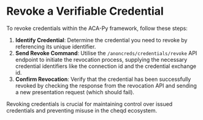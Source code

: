 # Revoke a Verifiable Credential

To revoke credentials within the ACA-Py framework, follow these steps:

1. **Identify Credential**: Determine the credential you need to revoke by referencing its unique identifier.
2. **Send Revoke Command**: Utilise the `/anoncreds/credentials/revoke` API endpoint to initiate the revocation process, supplying the necessary credential identifiers like the connection id and the credential exchange id.
3. **Confirm Revocation**: Verify that the credential has been successfully revoked by checking the response from the revocation API and sending a new presentation request (which should fail).

Revoking credentials is crucial for maintaining control over issued credentials and preventing misuse in the cheqd ecosystem.
